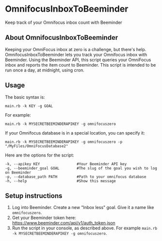 OmnifocusInboxToBeeminder
=========================

Keep track of your Omnifocus inbox count with Beeminder

## About OmnifocusInboxToBeeminder
Keeping your OmniFocus inbox at zero is a challenge, but there's help. OmnifocusInboxToBeeminder lets you track your Omnifocus inbox with Beeminder. Using the Beeminder API, this script queries your OmniFocus inbox and reports the item count to Beeminder. This script is intended to be run once a day, at midnight, using cron.

## Usage
The basic syntax is:
```
main.rb -k KEY -g GOAL
```
For example:
```
main.rb -k MYSECRETBEEMINDERAPIKEY -g omnifocuszero
```
If your Omnifocus database is in a special location, you can specify it:
```
main.rb -k MYSECRETBEEMINDERAPIKEY -g omnifocuszero -p "/MyFiles/OmniFocusDatabase2" 
```
Here are the options for the script:
```
-k, --apikey KEY                 #Your Beeminder API key
-g, --beeminder_goal GOAL        #The slug of the goal you wish to log on Beeminder
-p, --database_path PATH         #Path to your omnifocus database
-h, --help                       #Show this message
```

## Setup instructions

1. Log into Beeminder. Create a new "Inbox less" goal. Give it a name like ```omnifocuszero```.
1. Get your Beeminder token here: https://www.beeminder.com/api/v1/auth_token.json
1. Run the script in your console, as described above. For example ```main.rb -k MYSECRETBEEMINDERAPIKEY -g omnifocuszero```.
